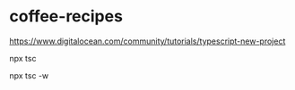 # coffee-recipes

https://www.digitalocean.com/community/tutorials/typescript-new-project

npx tsc

npx tsc -w